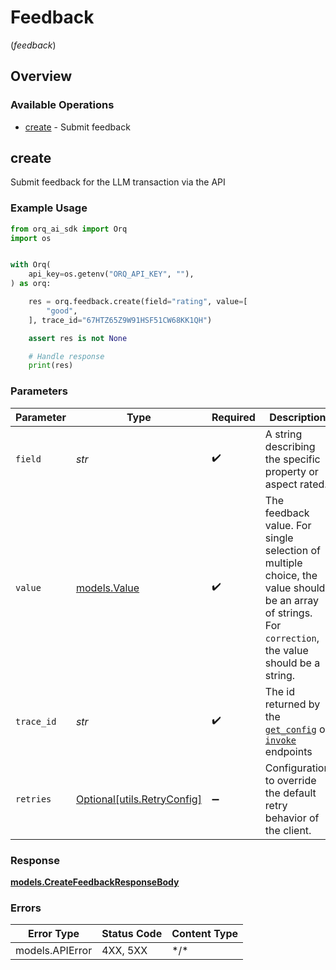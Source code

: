 # Feedback
(*feedback*)

## Overview

### Available Operations

* [create](#create) - Submit feedback

## create

Submit feedback for the LLM transaction via the API

### Example Usage

<!-- UsageSnippet language="python" operationID="CreateFeedback" method="post" path="/v2/feedback" -->
```python
from orq_ai_sdk import Orq
import os


with Orq(
    api_key=os.getenv("ORQ_API_KEY", ""),
) as orq:

    res = orq.feedback.create(field="rating", value=[
        "good",
    ], trace_id="67HTZ65Z9W91HSF51CW68KK1QH")

    assert res is not None

    # Handle response
    print(res)

```

### Parameters

| Parameter                                                                                                                                                            | Type                                                                                                                                                                 | Required                                                                                                                                                             | Description                                                                                                                                                          |
| -------------------------------------------------------------------------------------------------------------------------------------------------------------------- | -------------------------------------------------------------------------------------------------------------------------------------------------------------------- | -------------------------------------------------------------------------------------------------------------------------------------------------------------------- | -------------------------------------------------------------------------------------------------------------------------------------------------------------------- |
| `field`                                                                                                                                                              | *str*                                                                                                                                                                | :heavy_check_mark:                                                                                                                                                   | A string describing the specific property or aspect rated.                                                                                                           |
| `value`                                                                                                                                                              | [models.Value](../../models/value.md)                                                                                                                                | :heavy_check_mark:                                                                                                                                                   | The feedback value. For single selection of multiple choice, the value should be an array of strings. For `correction`, the value should be a string.                |
| `trace_id`                                                                                                                                                           | *str*                                                                                                                                                                | :heavy_check_mark:                                                                                                                                                   | The id returned by the [`get_config`](https://docs.orq.ai/reference/deploymentgetconfig-1) or [`invoke`](https://docs.orq.ai/reference/deploymentinvoke-1) endpoints |
| `retries`                                                                                                                                                            | [Optional[utils.RetryConfig]](../../models/utils/retryconfig.md)                                                                                                     | :heavy_minus_sign:                                                                                                                                                   | Configuration to override the default retry behavior of the client.                                                                                                  |

### Response

**[models.CreateFeedbackResponseBody](../../models/createfeedbackresponsebody.md)**

### Errors

| Error Type      | Status Code     | Content Type    |
| --------------- | --------------- | --------------- |
| models.APIError | 4XX, 5XX        | \*/\*           |
